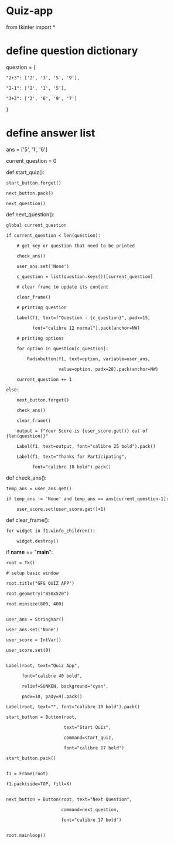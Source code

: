 # Quiz-app
from tkinter import *
 
# define question dictionary

question = {

    "2+3": ['2', '3', '5', '9'],

    "2-1": ['2', '1', '5'],

    "3+3": ['3', '6', '9', '7']
}
# define answer list

ans = ['5', '1', '6']
 

current_question = 0
 
 

def start_quiz():

    start_button.forget()

    next_button.pack()

    next_question()
 
 

def next_question():

    global current_question

    if current_question < len(question):

        # get key or question that need to be printed

        check_ans()

        user_ans.set('None')

        c_question = list(question.keys())[current_question]

        # clear frame to update its content

        clear_frame()

        # printing question

        Label(f1, text=f"Question : {c_question}", padx=15,

              font="calibre 12 normal").pack(anchor=NW)

        # printing options

        for option in question[c_question]:

            Radiobutton(f1, text=option, variable=user_ans,

                        value=option, padx=28).pack(anchor=NW)

        current_question += 1

    else:

        next_button.forget()

        check_ans()

        clear_frame()

        output = f"Your Score is {user_score.get()} out of {len(question)}"

        Label(f1, text=output, font="calibre 25 bold").pack()

        Label(f1, text="Thanks for Participating",

              font="calibre 18 bold").pack()
 
 

def check_ans():

    temp_ans = user_ans.get()

    if temp_ans != 'None' and temp_ans == ans[current_question-1]:

        user_score.set(user_score.get()+1)
 
 

def clear_frame():

    for widget in f1.winfo_children():

        widget.destroy()
 
 

if __name__ == "__main__":

    root = Tk()

    # setup basic window

    root.title("GFG QUIZ APP")

    root.geometry("850x520")

    root.minsize(800, 400)
 

    user_ans = StringVar()

    user_ans.set('None')

    user_score = IntVar()

    user_score.set(0)
 

    Label(root, text="Quiz App", 

          font="calibre 40 bold",

          relief=SUNKEN, background="cyan", 

          padx=10, pady=9).pack()

    Label(root, text="", font="calibre 10 bold").pack()

    start_button = Button(root, 

                          text="Start Quiz",

                          command=start_quiz, 

                          font="calibre 17 bold")

    start_button.pack()
 

    f1 = Frame(root)

    f1.pack(side=TOP, fill=X)
 

    next_button = Button(root, text="Next Question",

                         command=next_question, 

                         font="calibre 17 bold")
 

    root.mainloop()